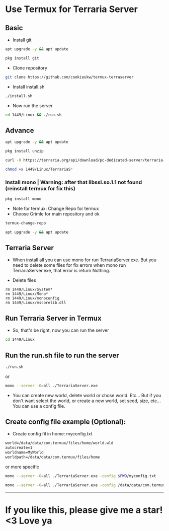 # Use Termux for Terraria Server

## Basic

- Install git
```bash
apt upgrade -y && apt update
```

```bash
pkg install git
```

- Clone repository
```bash
git clone https://github.com/cookieukw/termux-terraserver
```

- Install install.sh
```bash
./install.sh
```


- Now run the server
```bash
cd 1449/Linux && ./run.sh
```

## Advance

```bash
apt upgrade -y && apt update
```
```bash
pkg install unzip
```

```bash
curl -0 https://terraria.org/api/download/pc-dedicated-server/terraria-server-1449.zip
```

```bash
chmod +x 1449/Linux/TerrariaS*
```

### Install mono | Warning: after that libssl.so.1.1 not found (reinstall termux for fix this)

```bash
pkg install mono
```
- Note for termux: Change Repo for termux
- Choose Grimle for main repository and ok
  
```bash
termux-change-repo
```

```bash
apt upgrade -y && apt update
```

## Terraria Server

- When install all you can use mono for run TerrariaServer.exe. But you need to delete some files for fix errors when mono run TerrariaServer.exe, that error is return Nothing.

- Delete files
```
rm 1449/Linux/System*
rm 1449/Linux/Mono*
rm 1449/Linux/monoconfig
rm 1449/Linux/mscorelib.dll
```

## Run Terraria Server in Termux

- So, that's be right, now you can run the server
```bash
cd 1449/Linux
```

## Run the run.sh file to run the server
```bash
./run.sh
```
or
```bash
mono --server -O=all ./TerrariaServer.exe
```

- You can create new world, delete world or chose world. Etc... But if you don't want select the world, or create a new world, set seed, size, etc... You can use a config file.

## Create config file example (Optional):
- Create config fil in home: myconfig.txt
```html
world=/data/data/com.termux/files/home/world.wld
autocreate=1
worldname=MyWorld
worldpath=/data/data/com.termux/files/home
```

or more specific
```bash
mono --server -O=all ./TerrariaServer.exe -config $PWD/myconfig.txt
```

```bash
mono --server -O=all ./TerrariaServer.exe -config /data/data/com.termux/files/home/myconfig.txt
```
-----------

# If you like this, please give me a star! <3 Love ya
